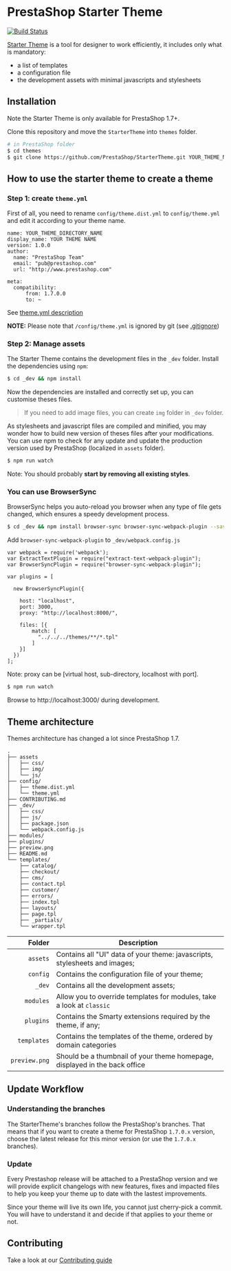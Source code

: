 # PrestaShop Starter Theme

[![Build Status](https://travis-ci.org/PrestaShop/StarterTheme.svg?branch=master)](https://travis-ci.org/PrestaShop/StarterTheme)

[Starter Theme](http://build.prestashop.com/news/starter-theme-kickoff/) is a tool for designer to work efficiently,
it includes only what is mandatory:
* a list of templates
* a configuration file
* the development assets with minimal javascripts and stylesheets

## Installation

Note the Starter Theme is only available for PrestaShop 1.7+.

Clone this repository and move the `StarterTheme` into `themes` folder.

```bash
# in PrestaShop folder
$ cd themes
$ git clone https://github.com/PrestaShop/StarterTheme.git YOUR_THEME_NAME
```

## How to use the starter theme to create a theme

### Step 1: create `theme.yml`

First of all, you need to rename `config/theme.dist.yml` to `config/theme.yml` and edit it according to your theme name.

```
name: YOUR_THEME_DIRECTORY_NAME
display_name: YOUR THEME NAME
version: 1.0.0
author:
  name: "PrestaShop Team"
  email: "pub@prestashop.com"
  url: "http://www.prestashop.com"

meta:
  compatibility:
      from: 1.7.0.0
      to: ~
```

See [theme.yml description](https://github.com/PrestaShop/StarterTheme/blob/develop/doc/theme.yml.md)

**NOTE:** Please note that `/config/theme.yml` is ignored by git (see [.gitignore](https://github.com/PrestaShop/StarterTheme/blob/master/.gitignore))

### Step 2: Manage assets

The Starter Theme contains the development files in the `_dev` folder.
Install the dependencies using `npm`:

```bash
$ cd _dev && npm install
```

Now the dependencies are installed and correctly set up, you can customise theses files.

> If you need to add image files, you can create `img` folder in `_dev` folder.

As stylesheets and javascript files are compiled and minified, you may wonder how to
build new version of theses files after your modifications. You can use npm to check
for any update and update the production version used by PrestaShop (localized in `assets` folder).

```bash
$ npm run watch
```

Note: You should probably **start by removing all existing styles**.

### You can use BrowserSync

BrowserSync helps you auto-reload you browser when any type of file gets changed, which ensures a speedy development process.

```bash
$ cd _dev && npm install browser-sync browser-sync-webpack-plugin --save-dev
```

Add `browser-sync-webpack-plugin` to `_dev/webpack.config.js`

```
var webpack = require('webpack');
var ExtractTextPlugin = require("extract-text-webpack-plugin");
var BrowserSyncPlugin = require("browser-sync-webpack-plugin");

var plugins = [

  new BrowserSyncPlugin({

    host: "localhost",
    port: 3000,
    proxy: "http://localhost:8000/",

    files: [{
        match: [
          "../../../themes/**/*.tpl"
        ]
    }]
  })
];

```

Note: proxy can be [virtual host, sub-directory, localhost with port].

```bash
$ npm run watch
```

Browse to http://localhost:3000/ during development.

## Theme architecture

Themes architecture has changed a lot since PrestaShop 1.7.

```
.
├── assets
│   ├── css/
│   ├── img/
│   └── js/
├── config/
│   ├── theme.dist.yml
│   └── theme.yml
├── CONTRIBUTING.md
├── _dev/
│   ├── css/
│   ├── js/
│   ├── package.json
│   └── webpack.config.js
├── modules/
├── plugins/
├── preview.png
├── README.md
└── templates/
    ├── catalog/
    ├── checkout/
    ├── cms/
    ├── contact.tpl
    ├── customer/
    ├── errors/
    ├── index.tpl
    ├── layouts/
    ├── page.tpl
    ├── _partials/
    └── wrapper.tpl
```

| Folder | Description |
|-------:|------------|
| `assets` | Contains all "UI" data of your theme: javascripts, stylesheets and images; |
| `config` | Contains the configuration file of your theme; |
| `_dev` | Contains all the development assets; |
| `modules` | Allow you to override templates for modules, take a look at `classic` | theme; |
| `plugins` | Contains the Smarty extensions required by the theme, if any; |
| `templates` | Contains the templates of the theme, ordered by domain categories |
| `preview.png` | Should be a thumbnail of your theme homepage, displayed in the back office |

## Update Workflow

### Understanding the branches

The StarterTheme's branches follow the PrestaShop's branches. That means that if you want to create a theme for PrestaShop `1.7.0.x` version, choose the latest release for this minor version (or use the `1.7.0.x` branches).

### Update

Every Prestashop release will be attached to a PrestaShop version and we will provide explicit changelogs with new features, fixes and impacted files to help you keep your theme up to date with the lastest improvements.

Since your theme will live its own life, you cannot just cherry-pick a commit. You will have to understand it and decide if that applies to your theme or not.

## Contributing

Take a look at our [Contributing guide](CONTRIBUTING.md)
